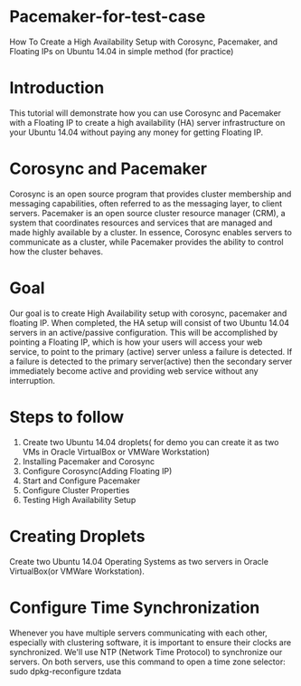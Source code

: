 # Pacemaker-for-test-case
How To Create a High Availability Setup with Corosync, Pacemaker, and Floating IPs on Ubuntu 14.04 in simple method (for practice)

# Introduction
This tutorial will demonstrate how you can use Corosync and Pacemaker with a Floating IP to create a high availability (HA) server infrastructure on your Ubuntu 14.04 without paying any money for getting Floating IP.
# Corosync and Pacemaker
Corosync is an open source program that provides cluster membership and messaging capabilities, often referred to as the messaging layer, to client servers.
Pacemaker is an open source cluster resource manager (CRM), a system that coordinates resources and services that are managed and made highly available by a cluster. 
In essence, Corosync enables servers to communicate as a cluster, while Pacemaker provides the ability to control how the cluster behaves.
# Goal
Our goal is to create High Availability setup with corosync, pacemaker and floating IP. When completed, the HA setup will consist of two Ubuntu 14.04 servers in an active/passive configuration. This will be accomplished by pointing a Floating IP, which is how your users will access your web service, to point to the primary (active) server unless a failure is detected. If a failure is detected to the primary server(active) then the secondary server immediately become active and providing web service without any interruption.
# Steps to follow
1. Create two Ubuntu 14.04 droplets( for demo you can create it as two VMs in Oracle VirtualBox or VMWare Workstation)
2. Installing Pacemaker and Corosync
3. Configure Corosync(Adding Floating IP)
4. Start and Configure Pacemaker
5. Configure Cluster Properties
6. Testing High Availability Setup
# Creating Droplets
Create two Ubuntu 14.04 Operating Systems as two servers in Oracle VirtualBox(or VMWare Workstation).
# Configure Time Synchronization
Whenever you have multiple servers communicating with each other, especially with clustering software, it is important to ensure their clocks are synchronized. We'll use NTP (Network Time Protocol) to synchronize our servers.
On both servers, use this command to open a time zone selector:
sudo dpkg-reconfigure tzdata
